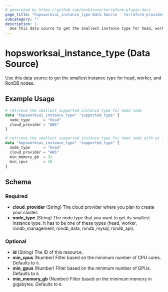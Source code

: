 ```yaml
---
# generated by https://github.com/hashicorp/terraform-plugin-docs
page_title: "hopsworksai_instance_type Data Source - terraform-provider-hopsworksai"
subcategory: ""
description: |-
  Use this data source to get the smallest instance type for head, worker, and RonDB nodes.
---
```


# hopsworksai_instance_type (Data Source)

Use this data source to get the smallest instance type for head, worker, and RonDB nodes.

## Example Usage

```terraform
# retrieve the smallest supported instance type for head node
data "hopsworksai_instance_type" "supported_type" {
  node_type      = "head"
  cloud_provider = "AWS"
}

# retrieve the smallest supported instance type for head node with at least 32 GB memory and 16 vCPUs
data "hopsworksai_instance_type" "supported_type" {
  node_type      = "head"
  cloud_provider = "AWS"
  min_memory_gb  = 32
  min_cpus       = 16
}
```

<!-- schema generated by tfplugindocs -->
## Schema

### Required

- **cloud_provider** (String) The cloud provider where you plan to create your cluster.
- **node_type** (String) The node type that you want to get its smallest instance type. It has to be one of these types (head, worker, rondb_management, rondb_data, rondb_mysql, rondb_api).

### Optional

- **id** (String) The ID of this resource.
- **min_cpus** (Number) Filter based on the minimum number of CPU cores. Defaults to `0`.
- **min_gpus** (Number) Filter based on the minimum number of GPUs. Defaults to `0`.
- **min_memory_gb** (Number) Filter based on the minimum memory in gigabytes. Defaults to `0`.


